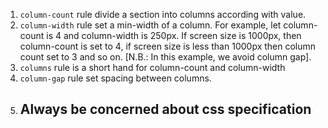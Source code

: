 1. <code>column-count</code> rule divide a section into columns according with value.
2. <code>column-width</code> rule set a min-width of a column. For example, let column-count is 4 and column-width is 250px. If screen size is 1000px, then column-count is set to 4, if screen size is less than 1000px then column count set to 3 and so on. [N.B.: In this example, we avoid column gap].
3. <code>columns</code> rule is a short hand for column-count and column-width
4. <code>column-gap</code> rule set spacing between columns.
5. <h2>Always be concerned about css specification</h2>

